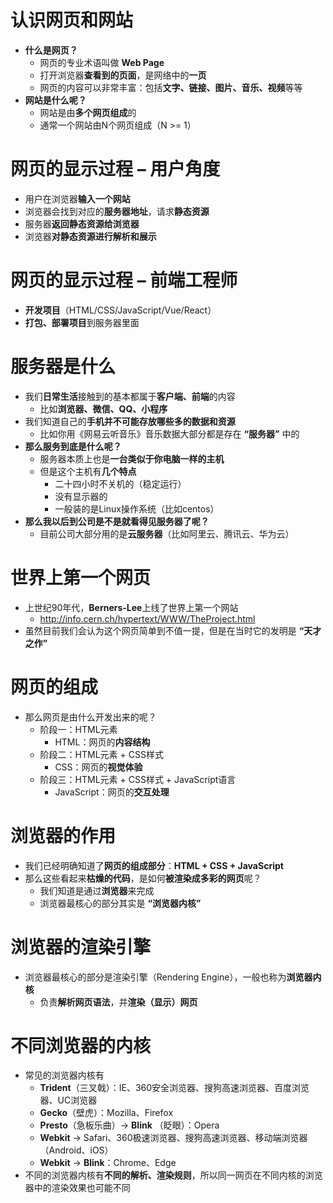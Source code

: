 # 认识网页和网站

- **什么是网页？**
  - 网页的专业术语叫做 **Web Page**
  - 打开浏览器**查看到的页面**，是网络中的**一页**
  - 网页的内容可以非常丰富：包括**文字、链接、图片、音乐、视频**等等
- **网站是什么呢？**
  - 网站是由**多个网页组成**的
  - 通常一个网站由N个网页组成（N >= 1）



# 网页的显示过程 – 用户角度

- 用户在浏览器**输入一个网站**
- 浏览器会找到对应的**服务器地址**，请求**静态资源**
- 服务器**返回静态资源给浏览器**
- 浏览器**对静态资源进行解析和展示**



# 网页的显示过程 – 前端工程师

- **开发项目**（HTML/CSS/JavaScript/Vue/React）
- **打包、部署项目**到服务器里面



# 服务器是什么

- 我们**日常生活**接触到的基本都属于**客户端、前端**的内容
  - 比如**浏览器、微信、QQ、小程序**
- 我们知道自己的**手机并不可能存放哪些多的数据和资源**
  - 比如你用《网易云听音乐》音乐数据大部分都是存在 **“服务器”** 中的
- **那么服务到底是什么呢？**
  - 服务器本质上也是**一台类似于你电脑一样的主机**
  - 但是这个主机有**几个特点**
    - 二十四小时不关机的（稳定运行）
    - 没有显示器的
    - 一般装的是Linux操作系统（比如centos）
- **那么我以后到公司是不是就看得见服务器了呢？**
  - 目前公司大部分用的是**云服务器**（比如阿里云、腾讯云、华为云）



# 世界上第一个网页

- 上世纪90年代，**Berners-Lee**上线了世界上第一个网站
  - http://info.cern.ch/hypertext/WWW/TheProject.html
- 虽然目前我们会认为这个网页简单到不值一提，但是在当时它的发明是 **“天才之作”**



# 网页的组成

- 那么网页是由什么开发出来的呢？
  - 阶段一：HTML元素
    - HTML：网页的**内容结构**
  - 阶段二：HTML元素 + CSS样式
    - CSS：网页的**视觉体验**
  - 阶段三：HTML元素 + CSS样式 + JavaScript语言
    - JavaScript：网页的**交互处理**



# 浏览器的作用

- 我们已经明确知道了**网页的组成部分**：**HTML + CSS + JavaScript**
- 那么这些看起来**枯燥的代码**，是如何**被渲染成多彩的网页**呢？
  - 我们知道是通过**浏览器**来完成
  - 浏览器最核心的部分其实是 **“浏览器内核”**



# 浏览器的渲染引擎

- 浏览器最核心的部分是渲染引擎（Rendering Engine），一般也称为**浏览器内核**
  - 负责**解析网页语法**，并**渲染（显示）网页**



# 不同浏览器的内核

- 常见的浏览器内核有
  - **Trident**（三叉戟）：IE、360安全浏览器、搜狗高速浏览器、百度浏览器、UC浏览器
  - **Gecko**（壁虎）：Mozilla、Firefox
  - **Presto**（急板乐曲）-> **Blink** （眨眼）：Opera
  - **Webkit** -> Safari、360极速浏览器、搜狗高速浏览器、移动端浏览器（Android、iOS）
  - **Webkit** -> **Blink**：Chrome、Edge
- 不同的浏览器内核有**不同的解析、渲染规则**，所以同一网页在不同内核的浏览器中的渲染效果也可能不同

